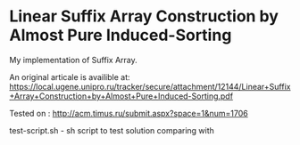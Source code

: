 # Linear Suffix Array Construction by Almost Pure Induced-Sorting
My implementation of Suffix Array.

An original articale is availible at:
https://local.ugene.unipro.ru/tracker/secure/attachment/12144/Linear+Suffix+Array+Construction+by+Almost+Pure+Induced-Sorting.pdf

Tested on : http://acm.timus.ru/submit.aspx?space=1&num=1706

test-script.sh - sh script to test solution comparing with

